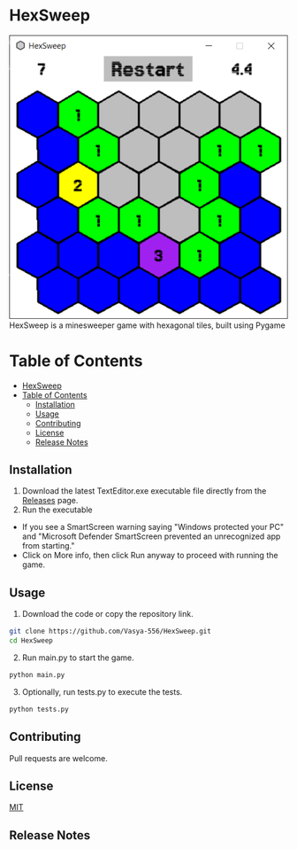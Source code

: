 # HexSweep

![](image.png)
HexSweep is a minesweeper game with hexagonal tiles, built using Pygame

# Table of Contents

- [HexSweep](#hexsweep)
- [Table of Contents](#table-of-contents)
  - [Installation](#installation)
  - [Usage](#usage)
  - [Contributing](#contributing)
  - [License](#license)
  - [Release Notes](#release-notes)

## Installation

1. Download the latest TextEditor.exe executable file directly from the [Releases](https://github.com/Vasya-556/HexSweep/releases/tag/v0.1.0) page.
2. Run the executable
* If you see a SmartScreen warning saying "Windows protected your PC" and "Microsoft Defender SmartScreen prevented an unrecognized app from starting."
* Click on More info, then click Run anyway to proceed with running the game.

## Usage

1. Download the code or copy the repository link.
```bash
git clone https://github.com/Vasya-556/HexSweep.git
cd HexSweep
```
2. Run main.py to start the game.
```bash
python main.py
```
3. Optionally, run tests.py to execute the tests.
```bash
python tests.py
```

## Contributing

Pull requests are welcome.

## License

[MIT](LICENSE)

## Release Notes